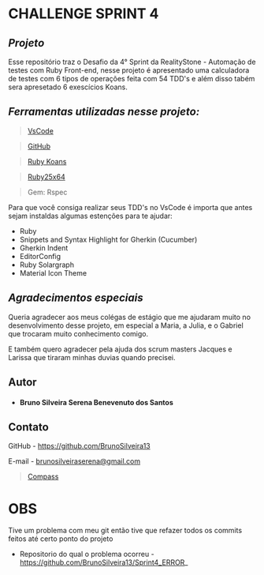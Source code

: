 
# CHALLENGE SPRINT 4

## *Projeto*

Esse repositório traz o Desafio da 4° Sprint da RealityStone - Automação de testes com Ruby Front-end, nesse projeto é apresentado uma calculadora de testes com 6 tipos de operações feita com 54 TDD's e além disso tabém sera apresetado 6 exescícios Koans. 

##  *Ferramentas utilizadas nesse projeto:*

>[VsCode](https://code.visualstudio.com/) 

>[GitHub](https://www.bing.com/ck/a?!&&p=a944a9613a7abbdcc7966dbc2a83fe509f78a378e05c449a7dcb6e2b0e3db9f6JmltdHM9MTY1Njg5MDA2MyZpZ3VpZD01OGIwMTZjMC1jODdiLTRjOGMtOWE0OC04ZTQ0MmQ2YzRhM2UmaW5zaWQ9NTE3OQ&ptn=3&fclid=dfaf5879-fb25-11ec-a1e9-03dc2208b9e4&u=a1aHR0cHM6Ly9naXRodWIuY29tLw&ntb=1)

>[Ruby Koans](http://rubykoans.com/)

>[Ruby25x64](https://rubyinstaller.org/downloads/)

>Gem: Rspec

Para que você consiga realizar seus TDD's no VsCode é importa que antes sejam instaldas algumas estenções para te ajudar:

* Ruby
* Snippets and Syntax Highlight for Gherkin (Cucumber)
* Gherkin Indent
* EditorConfig
* Ruby Solargraph
* Material Icon Theme 

## *Agradecimentos especiais*

 Queria agradecer aos meus colégas de estágio que me ajudaram muito no desenvolvimento desse projeto, em especial a Maria, a Julia, e o Gabriel que trocaram muito conhecimento comigo.

 E também quero agradecer pela ajuda dos scrum masters Jacques e Larissa que tiraram minhas duvias quando precisei.

## Autor

* #### Bruno Silveira Serena Benevenuto dos Santos

## Contato

GitHub - https://github.com/BrunoSilveira13

E-mail - brunosilveiraserena@gmail.com

>[Compass](https://compass.uol/)

# OBS

Tive um problema com meu git então tive que refazer todos os commits feitos até certo ponto do projeto

* Repositorio do qual o problema ocorreu - https://github.com/BrunoSilveira13/Sprint4_ERROR_
